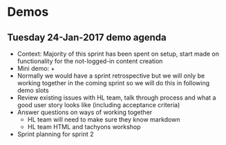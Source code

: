 # Demos

## Tuesday 24-Jan-2017 demo agenda
+ Context: Majority of this sprint has been spent on setup, start made on
functionality for the not-logged-in content creation
+ Mini demo:
  +
+ Normally we would have a sprint retrospective but we will only be working together
in the coming sprint so we will do this in following demo slots
+ Review existing issues with HL team, talk through process and what a good user
 story looks like (including acceptance criteria)
+ Answer questions on ways of working together
  + HL team will need to make sure they know markdown
  + HL team HTML and tachyons workshop
+ Sprint planning for sprint 2
